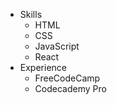 * Skills
  * HTML
  * CSS
  * JavaScript
  * React
* Experience
  * FreeCodeCamp
  * Codecademy Pro
  
